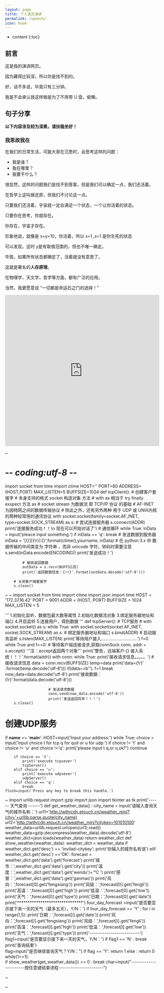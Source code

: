 ```yaml
---
layout: page
title: 个人语文演讲
permalink: /speech/
icon: book
---
```

* content
{:toc}

## 前言

这是我的演讲网页。

因为藏得比较深，所以你是找不到的。

好，话不多说，毕竟只有三分钟。

我是不会承认我这样做是为了不用带 U 盘，偷懒。

## 句子分享

**以下内容涉及较为深奥，请扶稳坐好！**

### 我思故我在

在我们的日常生活，可能大家在沉思时，会思考这样的问题：

* 我是谁？
* 我在哪里？
* 我要干什么？

很显然，这样的问题我们是找不到答案，但是我们可以确定一点，我们还活着。

在哲学上这叫做还原，但我们不讨论这一点。

只要我们还活着，宇宙就一定会满足一个状态，一个让你活着的状态。

只要你在思考，你就存在。

你存在，宇宙才存在。

形象地说，就像是 x+y=10，你活着，所以 x=1 ,x=1 是你生死的状态

可以发现，这时 y是有取值范围的，但也不唯一确定。

毕竟，如果所有状态都确定了，活着就没有意思了。

这就是著名的**人存原理**。

在物理学，天文学，哲学等方面，都有广泛的应用。

当然，我更愿意说 “一切都是命运石之门的选择！”

<iframe height=498 width=510 src="https://player.youku.com/embed/XNTExNDg5NDgzMg==" frameborder="no" allowfullscreen="false"></iframe>

~
# -*-  coding:utf-8 -*-
import socket
from time import ctime
HOST=''
PORT=80
ADDRESS=(HOST,PORT)
MAX_LISTEN=5
BUFFSIZE=1024
def tcpClient():
    # 创建客户套接字
    # 本身支持的格式 socket 构造对象 方法
    # with as 相当于 try finally exspect 方法 as
    # socket stream 为数据流 即 TCP/IP 协议 的基础
    # AF-INET 为因特网之间的数据传输协议
    # 除此之外，还有另外两种 用于 UDP 或 UNIX内核的两种较常用的通讯协议
    with socket.socket(family=socket.AF_INET, type=socket.SOCK_STREAM) as s:
        # 尝试连接服务器
        s.connect(ADDR)
        print('连接服务成功！！\n 现在可以开始对话了')
        # 通信循环
        while True:
            inData = input('pleace input something:')
            if inData == 'q':
                break
            # 发送数据到服务器
            inData = '[{}][{!r}]:{}'.format(ctime(),yourname, inData)
            # 在 python 3.x 中 数据传输的中间类变为 字符串 ，而非 unicode 字符，转码时需要注意
            s.send(inData.encode(ENCODING))
            print('发送成功！')

            # 接收返回数据
            outData = s.recv(BUFFSIZE)
            print('返回数据信息：{!r}'.format(outData.decode('utf-8')))

        # 关闭客户端套接字
        s.close()

~
~
import socket
from time import ctime
import json
import time
HOST = '172.37.16.42'
PORT = 9001
ADDR = (HOST, PORT)
BUFFSIZE = 1024
MAX_LISTEN = 5

'''
1.初始化监听，数据包最大数等属性
2.初始化数据流对象
3.绑定服务器地址和端口
4.开启监听
5.连接用户，得到数据
'''
def tcpServer():
    # TCP服务
    # with socket.socket() as s:
    while True:
        with socket.socket(socket.AF_INET, socket.SOCK_STREAM) as s:
            # 绑定服务器地址和端口
            s.bind(ADDR)
            # 启动服务监听
            s.listen(MAX_LISTEN)
            print('等待用户接入…………………………')
            f=0
            while True and f==0:
                # 等待客户端连接请求,获取connSock
                conn, addr = s.accept()
                '''注：accept返回两个对象'''
                print('警告，远端客户:{} 接入系统！！！'.format(addr))
                with conn:
                    while True:
                        print('接收请求信息。。。。。')
                        # 接收请求信息
                        data = conn.recv(BUFFSIZE)
                        temp=data
                        print('data={!r}' .format(temp.decode('utf-8')))
                        if(data==b''):
                            f=1
                            break
                        now_data=data.decode('utf-8')
                        print('接收数据：{!r}'.format(data.decode('utf-8')))

                        # 发送请求数据
                        conn.send(now_data.encode('utf-8'))
                        print('发送返回完毕！！！')
        s.close()


# 创建UDP服务
if __name__ == '__main__':
    HOST=input('Input your address:')
    while True:
        choice = input('input choice t for tcp q for quit or u for udp:')
        if choice != 't' and choice != 'u' and choice !='q':
            print('please input t q,or u,ok?')
            continue

        if choice == 't':
            print('execute tcpsever')
            tcpServer()
        elif choice == 'u':
            print('execute udpsever')
            udpServer()
        elif choice == 'q':
            break
    flush=input('Press any key to break this handle.')

~
import urllib.request
import gzip
import json
import tkinter as tk
print('------         天气查询       ------')
def get_weather_data() :
    city_name = input('请输入查询天气的城市名称：')
    url1='http://wthrcdn.etouch.cn/weather_mini?city='+urllib.parse.quote(city_name)
    url2='http://wthrcdn.etouch.cn/weather_mini?citykey=101010100'
    weather_data=urllib.request.urlopen(url1).read()
    weather_data=gzip.decompress(weather_data).decode('utf-8')
    weather_dict=json.loads(weather_data)
    return weather_dict
def show_weather(weather_data):
    weather_dict = weather_data 
    if weather_dict.get('desc') == 'invilad-citykey':
        print('你输入的城市名有误')
    elif weather_dict.get('desc') =='OK':
        forecast = weather_dict.get('data').get('forecast')
        print('城市：',weather_dict.get('data').get('city'))
        print('温度：',weather_dict.get('data').get('wendu')+'℃ ')
        print('感冒：',weather_dict.get('data').get('ganmao'))
        print('风向：',forecast[0].get('fengxiang'))
        print('风级：',forecast[0].get('fengli'))
        print('高温：',forecast[0].get('high'))
        print('低温：',forecast[0].get('low'))
        print('天气：',forecast[0].get('type'))
        print('日期：',forecast[0].get('date'))
        print('*******************************')
        four_day_forecast =input('是否要显示接下来一天的天气（最多五天），Y/N：')
        if four_day_forecast == 'Y' :
            for i in range(1,5):
                print('日期：',forecast[i].get('date'))
                print('风向：',forecast[i].get('fengxiang'))
                print('风级：',forecast[i].get('fengli'))
                print('高温：',forecast[i].get('high'))
                print('低温：',forecast[i].get('low'))
                print('天气：',forecast[i].get('type'))
                print('--------------------------')
                flag1=input('是否要显示接下来一天的天气，Y/N：')
                if flag1 == 'N' :
                    break
            print('查询结束')        
    flag=input("是否继续查询天气？Y/N：")
    if flag == 'Y':
        return 1
    else :
        return 0
while(1==1):    
    if show_weather(get_weather_data()) == 0 :
        break
char=input("-----------------------按任意键结束进程-----------------------")

~

~
